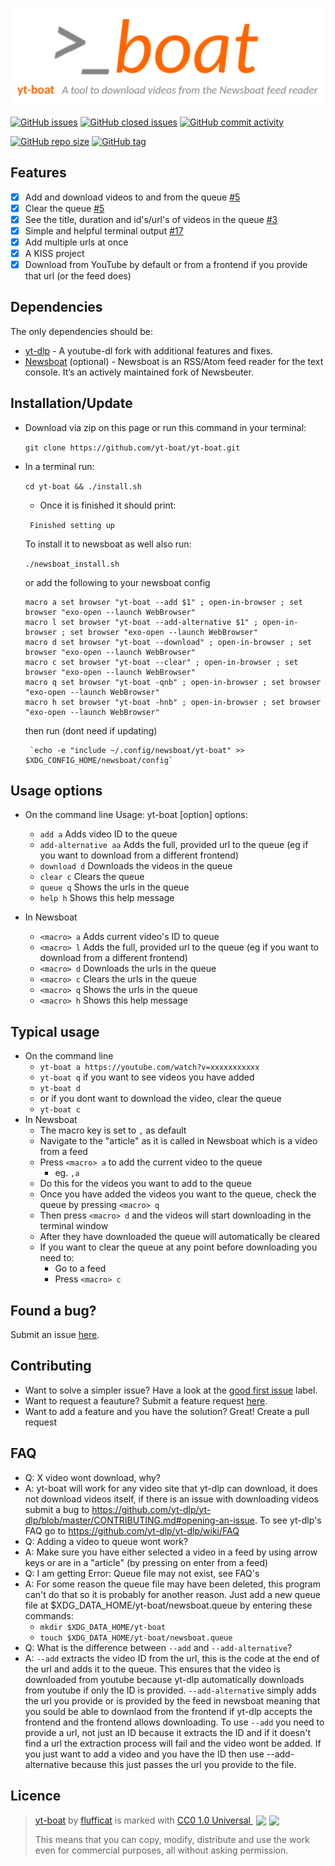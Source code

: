 [![yt-boat](https://github.com/flufficat/yt-boat/blob/main/banner_all_cols.png)](https://github.com/flufficat/yt-boat#readme) 

[![GitHub issues](https://img.shields.io/github/issues-raw/flufficat/yt-boat?color=%23BA7BE5&style=for-the-badge)](https://github.com/flufficat/yt-boat/issues?q=is%3Aopen+is%3Aissue)
[![GitHub closed issues](https://img.shields.io/github/issues-closed-raw/flufficat/yt-boat?color=%23BA7BE5&style=for-the-badge)](https://github.com/flufficat/yt-boat/issues?q=is%3Aissue+is%3Aclosed)
[![GitHub commit activity](https://img.shields.io/github/commit-activity/m/flufficat/yt-boat?color=%23BA7BE5&label=Commits&style=for-the-badge)](https://github.com/flufficat/yt-boat/commits/main)

[![GitHub repo size](https://img.shields.io/github/repo-size/flufficat/yt-boat?color=%23BA7BE5&style=for-the-badge)](https://github.com/flufficat/yt-boat)
[![GitHub tag](https://img.shields.io/github/v/tag/flufficat/yt-boat?color=BA7BE5&label=Latest&style=for-the-badge)](https://github.com/flufficat/yt-boat/tags)

## Features
- [x] Add and download videos to and from the queue [#5](https://github.com/flufficat/yt-boat/issues/5)
- [x] Clear the queue [#5](https://github.com/flufficat/yt-boat/issues/5)
- [x] See the title, duration and id's/url's of videos in the queue [#3](https://github.com/flufficat/yt-boat/issues/3)
- [x] Simple and helpful terminal output [#17](https://github.com/flufficat/yt-boat/issues/17)
- [x] Add multiple urls at once
- [x] A KISS project
- [x] Download from YouTube by default or from a frontend if you provide that url (or the feed does)

## Dependencies
The only dependencies should be:
- [yt-dlp](https://github.com/yt-dlp/yt-dlp) - A youtube-dl fork with additional features and fixes.
- [Newsboat](https://github.com/newsboat/newsboat) (optional) - Newsboat is an RSS/Atom feed reader for the text console. It’s an actively maintained fork of Newsbeuter.

## Installation/Update
- Download via zip on this page or run this command in your terminal:

  `git clone https://github.com/yt-boat/yt-boat.git`

- In a terminal run:

  `cd yt-boat && ./install.sh`
  
  - Once it is finished it should print:

  ` Finished setting up`
  
  To install it to newsboat as well also run:
  
  `./newsboat_install.sh`
  
  or add the following to your newsboat config
  
	```
	macro a set browser "yt-boat --add $1" ; open-in-browser ; set browser "exo-open --launch WebBrowser"
	macro l set browser "yt-boat --add-alternative $1" ; open-in-browser ; set browser "exo-open --launch WebBrowser"
	macro d set browser "yt-boat --download" ; open-in-browser ; set browser "exo-open --launch WebBrowser"
	macro c set browser "yt-boat --clear" ; open-in-browser ; set browser "exo-open --launch WebBrowser"
	macro q set browser "yt-boat -qnb" ; open-in-browser ; set browser "exo-open --launch WebBrowser"
	macro h set browser "yt-boat -hnb" ; open-in-browser ; set browser "exo-open --launch WebBrowser"
	```

	then run (dont need if updating)
	    
	   `echo -e "include ~/.config/newsboat/yt-boat" >> $XDG_CONFIG_HOME/newsboat/config` 

  
## Usage options
- On the command line
	 Usage:
	yt-boat [option]
	options:
	- `add a`               Adds video ID to the queue
	- `add-alternative aa`  Adds the full, provided url to the queue (eg if you want to download from a different frontend)
	- `download d`          Downloads the videos in the queue
	- `clear c`             Clears the queue
	- `queue q`             Shows the urls in the queue
	- `help h`              Shows this help message

- In Newsboat
  	 - `<macro> a`             Adds current video's ID to queue
 	 - `<macro> l`             Adds the full, provided url to the queue (eg if you want to download from a different frontend)
	 - `<macro> d`             Downloads the urls in the queue
	 - `<macro> c`             Clears the urls in the queue
	 - `<macro> q`             Shows the urls in the queue
	 - `<macro> h`             Shows this help message

 ## Typical usage
 - On the command line
 	 - `yt-boat a https://youtube.com/watch?v=xxxxxxxxxxx`
	 - `yt-boat q` if you want to see videos you have added
	 - `yt-boat d`
	 - or if you dont want to download the video, clear the queue
	 - `yt-boat c`
- In Newsboat
	 - The macro key is set to `,` as default
	 - Navigate to the "article" as it is called in Newsboat which is a video from a feed
	 - Press `<macro> a` to add the current video to the queue
		 - eg. `,a`
	 - Do this for the videos you want to add to the queue
	 - Once you have added the videos you want to the queue, check the queue by pressing `<macro> q`
	 - Then press `<macro> d` and the videos will start downloading in the terminal window
	 - After they have downloaded the queue will automatically be cleared
	 - If you want to clear the queue at any point before downloading you need to:
	 	- Go to a feed 
	 	- Press `<macro> c`
	 
## Found a bug?
Submit an issue [here](https://github.com/flufficat/yt-boat/issues/new?assignees=flufficat&labels=bug&template=bug_report.md&title=%5BBUG%5D).

## Contributing
- Want to solve a simpler issue? Have a look at the [good first issue](https://github.com/flufficat/yt-boat/issues?q=is%3Aissue+is%3Aopen+label%3A%22good+first+issue%22) label.
- Want to request a feauture? Submit a feature request [here](https://github.com/flufficat/yt-boat/issues/new?assignees=&labels=request&template=feature_request.md&title=%5BREQUEST%5D).
- Want to add a feature and you have the solution? Great! Create a pull request

## FAQ
- Q: X video wont download, why?
- A: yt-boat will work for any video site that yt-dlp can download, it does not download videos itself, if there is an issue with downloading videos submit a bug to https://github.com/yt-dlp/yt-dlp/blob/master/CONTRIBUTING.md#opening-an-issue. To see yt-dlp's FAQ go to https://github.com/yt-dlp/yt-dlp/wiki/FAQ
- Q: Adding a video to queue wont work?
- A: Make sure you have either selected a video in a feed by using arrow keys or are in a "article" (by pressing on enter from a feed)
- Q: I am getting Error: Queue file may not exist, see FAQ's
- A: For some reason the queue file may have been deleted, this program can't do that so it is probably for another reason. Just add a new queue file at $XDG_DATA_HOME/yt-boat/newsboat.queue by entering these commands:
	- `mkdir $XDG_DATA_HOME/yt-boat`
	- `touch $XDG_DATA_HOME/yt-boat/newsboat.queue`
- Q: What is the difference between `--add` and `--add-alternative`?
- A: `--add` extracts the video ID from the url, this is the code at the end of the url and adds it to the queue. This ensures that the video is downloaded from youtube because yt-dlp automatically downloads from youtube if only the ID is provided. `--add-alternative` simply adds the url you provide or is provided by the feed in newsboat meaning that you sould be able to downlaod from the frontend if yt-dlp accepts the frontend and the frontend allows downloading. To use `--add` you need to provide a url, not just an ID because it extracts the ID and if it doesn't find a url the extraction process will fail and the video wont be added. If you just want to add a video and you have the ID then use --add-alternative because this just passes the url you provide to the file.

## Licence
>  <p xmlns:cc="https://creativecommons.org/ns#" xmlns:dct="https://purl.org/dc/terms/"><a property="dct:title" rel="cc:attributionURL" href="https://github.com/flufficat/yt-boat">yt-boat</a> by <a rel="cc:attributionURL dct:creator" property="cc:attributionName" href="https://github.com/flufficat/">flufficat</a> is marked with <a href="https://creativecommons.org/publicdomain/zero/1.0" target="_blank" rel="license noopener noreferrer" style="display:inline-block;">CC0 1.0 Universal <img style="height:28px!important;margin-left:5px;vertical-align:text-bottom;" src="https://mirrors.creativecommons.org/presskit/icons/cc.svg?ref=chooser-v1"><img style="height:28px!important;margin-left:5px;vertical-align:text-bottom;" src="https://mirrors.creativecommons.org/presskit/icons/zero.svg"></a></p>
> This means that you can copy, modify, distribute and use the work
> even for commercial purposes, all without asking permission.
